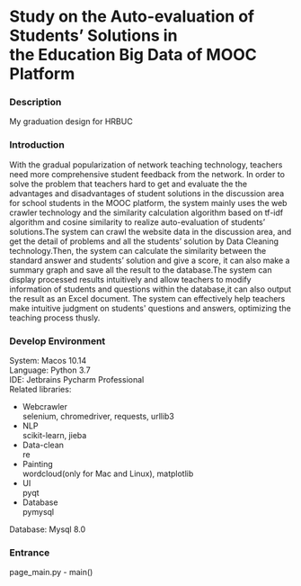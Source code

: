 # Study on the Auto-evaluation of Students’ Solutions in the Education Big Data of MOOC Platform

### Description
My graduation design for HRBUC  

### Introduction
With the gradual popularization of network teaching technology, teachers need  more comprehensive student feedback from the network. In order to solve the problem that teachers hard to get and evaluate the the advantages and disadvantages of student solutions in the discussion area for school students in the MOOC platform, the system mainly uses the web crawler technology and the similarity calculation algorithm based on tf-idf algorithm and cosine similarity to realize auto-evaluation of students’ solutions.The system can crawl the website data in the discussion area, and get the detail of problems and all the students’ solution by Data Cleaning technology.Then, the system can calculate the similarity between the standard answer and students’ solution and give a score, it can also make a summary graph and save all the result to the database.The system can display processed results intuitively and allow teachers to modify information of students and questions within the database,it can also output the result as an Excel document. The system can effectively help teachers make intuitive judgment on students' questions and answers, optimizing the teaching process thusly.  

### Develop Environment
System: Macos 10.14  
Language: Python 3.7  
IDE: Jetbrains Pycharm Professional   
Related libraries:  
* Webcrawler   
selenium, chromedriver, requests, urllib3
* NLP  
scikit-learn, jieba
* Data-clean  
re
* Painting  
wordcloud(only for Mac and Linux), matplotlib
* UI  
pyqt
* Database  
pymysql    

Database: Mysql 8.0  

### Entrance
page_main.py - main()
